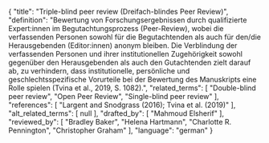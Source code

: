 {
    "title": "Triple-blind peer review (Dreifach-blindes Peer Review)",
    "definition": "Bewertung von Forschungsergebnissen durch qualifizierte Expert:innen im Begutachtungsprozess (Peer-Review), wobei die verfassenden Personen sowohl für die Begutachtenden als auch für den/die Herausgebenden (Editor:innen) anonym bleiben. Die Verblindung der verfassenden Personen und ihrer institutionellen Zugehörigkeit sowohl gegenüber den Herausgebenden als auch den Gutachtenden zielt darauf ab, zu verhindern, dass institutionelle, persönliche und geschlechtsspezifische Vorurteile bei der Bewertung des Manuskripts eine Rolle spielen (Tvina et al., 2019, S. 1082).",
    "related_terms": [
        "Double-blind peer review",
        "Open Peer Review",
        "Single-blind peer review"
    ],
    "references": [
        "Largent and Snodgrass (2016); Tvina et al. (2019)"
    ],
    "alt_related_terms": [
        null
    ],
    "drafted_by": [
        "Mahmoud Elsherif"
    ],
    "reviewed_by": [
        "Bradley Baker",
        "Helena Hartmann",
        "Charlotte R. Pennington",
        "Christopher Graham"
    ],
    "language": "german"
}